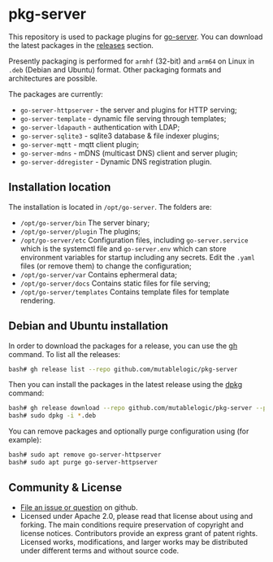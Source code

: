 # pkg-server

This repository is used to package plugins for [go-server](https://github.com/mutablelogic/go-server/).
You can download the latest packages in the [releases](https://github.com/mutablelogic/pkg-server/releases)
section.

Presently packaging is performed for `armhf` (32-bit) and `arm64` on Linux in `.deb` (Debian and Ubuntu) 
format. Other packaging formats and architectures are possible.

The packages are currently:

  * `go-server-httpserver` - the server and plugins for HTTP serving;
  * `go-server-template` - dynamic file serving through templates;
  * `go-server-ldapauth` - authentication with LDAP;
  * `go-server-sqlite3` - sqlite3 database & file indexer plugins;
  * `go-server-mqtt` - mqtt client plugin;
  * `go-server-mdns` - mDNS (multicast DNS) client and server plugin;
  * `go-server-ddregister` - Dynamic DNS registration plugin.

## Installation location

The installation is located in `/opt/go-server`. The folders are:

  * `/opt/go-server/bin` The server binary;
  * `/opt/go-server/plugin` The plugins;
  * `/opt/go-server/etc` Configuration files, including `go-server.service` which is the systemctl file and
    `go-server.env` which can store environment variables for startup including any secrets. Edit the `.yaml`
    files (or remove them) to change the configuration;
  * `/opt/go-server/var` Contains ephermeral data;
  * `/opt/go-server/docs` Contains static files for file serving;
  * `/opt/go-server/templates` Contains template files for template rendering.

## Debian and Ubuntu installation

In order to download the packages for a release, you can use the [gh](https://github.com/cli/cli) command.
To list all the releases:

```bash
bash# gh release list --repo github.com/mutablelogic/pkg-server
```

Then you can install the packages in the latest release using 
the [dpkg](https://manpages.debian.org/dpkg) command:

```bash
bash# gh release download --repo github.com/mutablelogic/pkg-server --pattern '*.deb'
bash# sudo dpkg -i *.deb
```

You can remove packages and optionally purge configuration using (for example):

```bash
bash# sudo apt remove go-server-httpserver
bash# sudo apt purge go-server-httpserver
```

## Community & License

  * [File an issue or question](http://github.com/mutablelogic/pkg-server/issues) on github.
  * Licensed under Apache 2.0, please read that license about using and forking. The main conditions require preservation of copyright and license notices. Contributors provide an express grant of patent rights. Licensed works, modifications, and larger works may be distributed under different terms and without source code.
